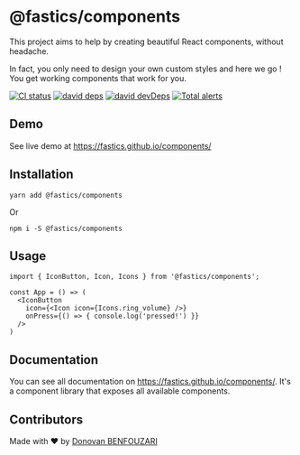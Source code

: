 # @fastics/components

This project aims to help by creating beautiful React components, without headache.

In fact, you only need to design your own custom styles and here we go ! You get working components
that work for you.

[![CI status][github-action-image]][github-action-url] [![david deps][david-image]][david-url] [![david devDeps][david-dev-image]][david-dev-url] [![Total alerts][lgtm-image]][lgtm-url]

[github-action-image]: https://github.com/fastics/components/workflows/Quality/badge.svg
[github-action-url]: https://github.com/fastics/components/actions?query=workflow%3AQuality
[david-image]: https://img.shields.io/david/fastics/components?style=flat-square
[david-dev-url]: https://david-dm.org/fastics/components?type=dev
[david-dev-image]: https://img.shields.io/david/dev/fastics/components?style=flat-square
[david-url]: https://david-dm.org/fastics/components
[lgtm-image]: https://flat.badgen.net/lgtm/alerts/g/fastics/components
[lgtm-url]: https://lgtm.com/projects/g/fastics/components/alerts/

## Demo

See live demo at https://fastics.github.io/components/

## Installation

```shell
yarn add @fastics/components
```

Or

```shell
npm i -S @fastics/components
```

## Usage

```tsx
import { IconButton, Icon, Icons } from '@fastics/components';

const App = () => (
  <IconButton
    icon={<Icon icon={Icons.ring_volume} />}
    onPress={() => { console.log('pressed!') }}
  />
)
```

## Documentation
You can see all documentation on https://fastics.github.io/components/.
It's a component library that exposes all available components.

## Contributors
Made with ❤️ by [Donovan BENFOUZARI](https://dbenfouzari.tech)
